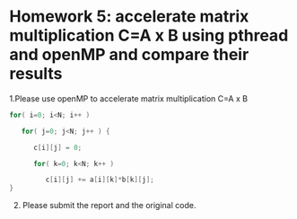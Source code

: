 # Homework 5: accelerate matrix multiplication C=A x B using pthread and openMP and compare their results
1.Please use openMP to accelerate matrix multiplication C=A x B
```C
for( i=0; i<N; i++ )

   for( j=0; j<N; j++ ) {

      c[i][j] = 0;

      for( k=0; k<N; k++ )

         c[i][j] += a[i][k]*b[k][j];
}
```
2. Please submit the report and the original code.

